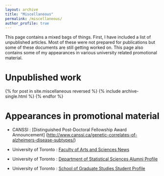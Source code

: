 ```yaml
---
layout: archive
title: "Miscellaneous"
permalink: /miscellaneous/
author_profile: true
---
```


This page contains a mixed bags of things. First, I have included a list of unpublished articles. Most of these were not prepared for publications but some of these documents are still getting worked on. This page also contains some of my appearances in various university related promotional material. 

Unpublished work
======

  {% for post in site.miscellaneous reversed %}
    {% include archive-single.html %}
  {% endfor %}

Appearances in promotional material
======

* CANSSI : [Distinguished Post-Doctoral Fellowship Award Announcement] (http://www.canssi.ca/genetic-correlates-of-alzheimers-disease-subtypes/)

* University of Toronto : [Faculty of Arts and Sciences News](https://www.artsci.utoronto.ca/news/teaching-research-geek-stuff-and-video-games-create-perfect-harmony-new-arts-science-grad)

* University of Toronto : [Department of Statistical Sciences Alumni Profile](https://uoftstatsci.exposure.co/cedric-beaulac)

* University of Toronto : [School of Graduate Studies Student Profile](https://www.sgs.utoronto.ca/profile/cedric-beaulac/)
